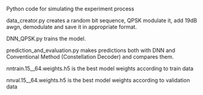 Python code for simulating the experiment process

data_creator.py creates a random bit sequence, QPSK modulate it, add 19dB awgn, demodulate and save it in appropriate format. 

DNN_QPSK.py trains the model.

prediction_and_evaluation.py makes predictions both with DNN and Conventional Method (Constellation Decoder) and compares them.

nntrain.15__64.weights.h5 is the best model weights according to train data

nnval.15__64.weights.h5 is the best model weights according to validation data
